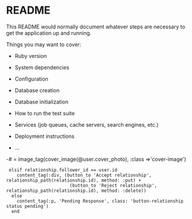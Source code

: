# README

This README would normally document whatever steps are necessary to get the
application up and running.

Things you may want to cover:

* Ruby version

* System dependencies

* Configuration

* Database creation

* Database initialization

* How to run the test suite

* Services (job queues, cache servers, search engines, etc.)

* Deployment instructions

* ...

-# = image_tag(cover_image(@user.cover_photo), :class =>'cover-image')



     elsif relationship.follower_id == user.id
        content_tag(:div, (button_to 'Accept relationship', relationship_path(relationship.id), method: :put) +
                            (button_to 'Reject relationship', relationship_path(relationship.id), method: :delete))
      else
        content_tag(:p, 'Pending Response', class: 'button-relationship status pending')
      end